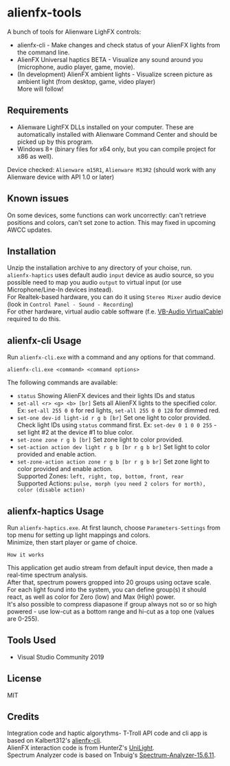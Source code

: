 # alienfx-tools
A bunch of tools for Alienware LighFX controls:
- alienfx-cli - Make changes and check status of your AlienFX lights from the command line.
- AlienFX Universal haptics BETA - Visualize any sound around you (microphone, audio player, game, movie).
- (In development) AlienFX ambient lights - Visualize screen picture as ambient light (from desktop, game, video player)
<br>More will follow!

## Requirements
- Alienware LightFX DLLs installed on your computer. These are automatically installed with Alienware Command Center and 
should be picked up by this program.
- Windows 8+ (binary files for x64 only, but you can compile project for x86 as well).

Device checked: `Alienware m15R1`, `Alienware M13R2` (should work with any Alienware device with API 1.0 or later)

## Known issues
On some devices, some functions can work uncorrectly: can't retrieve positions and colors, can't set zone to action.
This may fixed in upcoming AWCC updates.

## Installation
Unzip the installation archive to any directory of your choise, run.<br>
`alienfx-haptics` uses default audio `input` device as audio source, so you possible need to map you audio `output` to virtual input (or use Microphone/Line-In devices instead).
<br>For Realtek-based hardware, you can do it using `Stereo Mixer` audio device (look in `Control Panel - Sound - Recording`)
<br>For other hardware, virtual audio cable software (f.e. [VB-Audio VirtualCable](https://www.vb-audio.com/Cable/)) required to do this.

## alienfx-cli Usage
Run `alienfx-cli.exe` with a command and any options for that command. 
```
alienfx-cli.exe <command> <command options>
```
The following commands are available:
- `status` Showing AlienFX devices and their lights IDs and status
- `set-all <r> <g> <b> [br]` Sets all AlienFX lights to the specified color. Ex: `set-all 255 0 0` for red lights, `set-all 255 0 0 128` for dimmed red.
- `set-one dev-id light-id r g b [br]` Set one light to color provided. Check light IDs using `status` command first. Ex: `set-dev 0 1 0 0 255` - set light #2 at the device #1 to blue color.
- `set-zone zone r g b [br]` Set zone light to color provided.
- `set-action action dev light r g b [br r g b br]` Set light to color provided and enable action.
- `set-zone-action action zone r g b [br r g b br]` Set zone light to color provided and enable action.
<br>Supported Zones: `left, right, top, bottom, front, rear`
<br>Supported Actions: `pulse, morph (you need 2 colors for morth), color (disable action)`

## alienfx-haptics Usage
Run `alienfx-haptics.exe`. At first launch, choose `Parameters-Settings` from top menu for setting up light mappings and colors.
<br>Minimize, then start player or game of choice.
```
How it works
```
This application get audio stream from default input device, then made a real-time spectrum analysis.
<br>After that, spectrum powers gropped into 20 groups using octave scale.
<br>For each light found into the system, you can define group(s) it should react, as well as color for Zero (low) and Max (High) power.
<br>It's also possible to compress diapasone if group always not so or so high powered - use low-cut as a bottom range and hi-cut as a top one (values are 0-255).

## Tools Used
* Visual Studio Community 2019

## License
MIT

## Credits
Integration code and haptic algorythms- T-Troll
API code and cli app is based on Kalbert312's [alienfx-cli](https://github.com/kalbert312/alienfx-cli).<br>
AlienFX interaction code is from HunterZ's [UniLight](https://github.com/HunterZ/UniLight).<br>
Spectrum Analyzer code is based on Tnbuig's [Spectrum-Analyzer-15.6.11](https://github.com/tnbuig/Spectrum-Analyzer-15.6.11).

